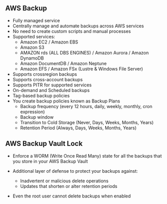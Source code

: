## AWS Backup
- Fully managed service
- Centrally manage and automate backups across AWS services
- No need to create custom scripts and manual processes
- Supported services:
    - Amazon EC2 / Amazon EBS
    - Amazon S3
    - AMAZON rds (ALL DBS ENGINES) / Amazon Aurora / Amazon DynamoDB
    - Amazon DocumentDB / Amazon Neptune
    - Amazon EFS / Amazon FSx (Lustre & Windows File Server)
- Supports crossregion backups
- Supports cross-account backups
- Supports PITR for supported services
- On-demand and Scheduled backups
- Tag-based backup policies
- You create backup policies known as Backup Plans
    - Backup frequency (every 12 hours, daily, weekly, monthly, cron expression)
    - Backup window
    - Transition to Cold Storage (Never, Days, Weeks, Months, Years)
    - Retention Period (Always, Days, Weeks, Months, Years)

## AWS Backup Vault Lock
- Enforce a WORM (Write Once Read Many) state for all the backups that you store in your AWS Backup Vault

- Additional layer of defense to protect your backups against:
    - Inadvertent or malicious delete operations
    - Updates that shorten or alter retention periods
- Even the root user cannot delete backups when enabled

